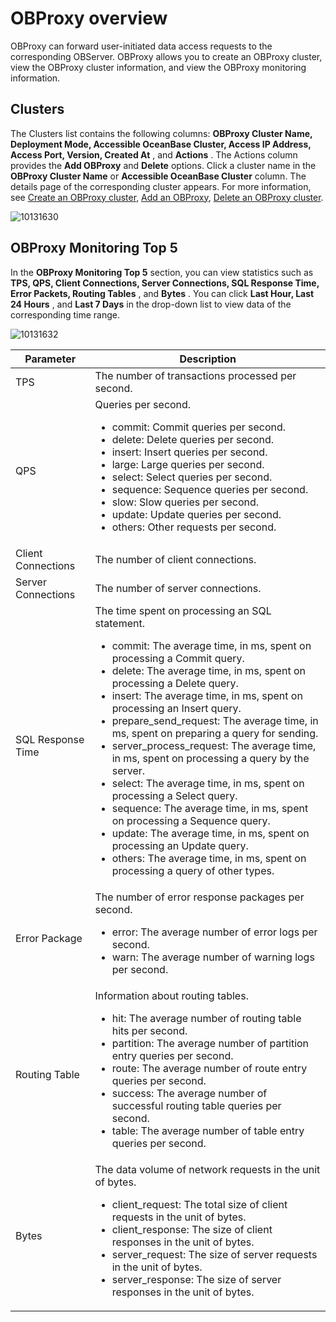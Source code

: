 # OBProxy overview

OBProxy can forward user-initiated data access requests to the corresponding OBServer. OBProxy allows you to create an OBProxy cluster, view the OBProxy cluster information, and view the OBProxy monitoring information.

## Clusters

The Clusters list contains the following columns: **OBProxy Cluster Name, Deployment Mode, Accessible OceanBase Cluster, Access IP Address, Access Port, Version, Created At** , and **Actions** . The Actions column provides the **Add OBProxy** and **Delete** options. Click a cluster name in the **OBProxy Cluster Name** or **Accessible OceanBase Cluster** column. The details page of the corresponding cluster appears. For more information, see [Create an OBProxy cluster](../../8.obproxy/1.create-an-obproxy-cluster-2.md), [Add an OBProxy](../../8.obproxy/6.add-obproxy.md), [Delete an OBProxy cluster](../../8.obproxy/11.delete-obproxy-cluster-1.md).

![10131630](https://help-static-aliyun-doc.aliyuncs.com/assets/img/en-US/5814306461/p338376.png)

## OBProxy Monitoring Top 5

In the **OBProxy Monitoring Top 5** section, you can view statistics such as **TPS, QPS, Client Connections, Server Connections, SQL Response Time, Error Packets, Routing Tables** , and **Bytes** . You can click **Last Hour, Last 24 Hours** , and **Last 7 Days** in the drop-down list to view data of the corresponding time range.

![10131632](https://help-static-aliyun-doc.aliyuncs.com/assets/img/en-US/6814306461/p338379.png)

|   **Parameter**    |                                                                                                                                                                                                                                                                                                                                                                                                                                                                                                                                                          **Description**                                                                                                                                                                                                                                                                                                                                                                                                                                                                                                                                                          |
|--------------------|-----------------------------------------------------------------------------------------------------------------------------------------------------------------------------------------------------------------------------------------------------------------------------------------------------------------------------------------------------------------------------------------------------------------------------------------------------------------------------------------------------------------------------------------------------------------------------------------------------------------------------------------------------------------------------------------------------------------------------------------------------------------------------------------------------------------------------------------------------------------------------------------------------------------------------------------------------------------------------------------------------------------------------------------------------------------------------------------------------------------------------------|
| TPS                | The number of transactions processed per second.                                                                                                                                                                                                                                                                                                                                                                                                                                                                                                                                                                                                                                                                                                                                                                                                                                                                                                                                                                                                                                                                                  |
| QPS                | Queries per second. <ul><li> commit: Commit queries per second.  </li><li>  delete: Delete queries per second.  </li><li>  insert: Insert queries per second.  </li><li>  large: Large queries per second.  </li><li>  select: Select queries per second.  </li><li>  sequence: Sequence queries per second.  </li><li>  slow: Slow queries per second.   </li><li> update: Update queries per second.  </li><li>  others: Other requests per second.    </li></ul>                                                                                                                                                                                                                                                                                                                                                                                                      |
| Client Connections | The number of client connections.                                                                                                                                                                                                                                                                                                                                                                                                                                                                                                                                                                                                                                                                                                                                                                                                                                                                                                                                                                                                                                                                                                 |
| Server Connections | The number of server connections.                                                                                                                                                                                                                                                                                                                                                                                                                                                                                                                                                                                                                                                                                                                                                                                                                                                                                                                                                                                                                                                                                                 |
| SQL Response Time  | The time spent on processing an SQL statement. <ul><li> commit: The average time, in ms, spent on processing a Commit query.   </li><li> delete: The average time, in ms, spent on processing a Delete query.   </li><li> insert: The average time, in ms, spent on processing an Insert query.   </li><li> prepare_send_request: The average time, in ms, spent on preparing a query for sending.   </li><li> server_process_request: The average time, in ms, spent on processing a query by the server.   </li><li>select: The average time, in ms, spent on processing a Select query.   </li><li> sequence: The average time, in ms, spent on processing a Sequence query.   </li><li> update: The average time, in ms, spent on processing an Update query.   </li><li> others: The average time, in ms, spent on processing a query of other types. </li></ul>   |
| Error Package      | The number of error response packages per second. <ul><li> error: The average number of error logs per second.   </li><li> warn: The average number of warning logs per second. </li></ul>                                                                                                                                                                                                                                                                                                                                                                                                                                                                                                                                                                                                                                                                                                                                                                                                                                                              |
| Routing Table      | Information about routing tables. <ul><li> hit: The average number of routing table hits per second.   </li><li> partition: The average number of partition entry queries per second.   </li><li>route: The average number of route entry queries per second.   </li><li> success: The average number of successful routing table queries per second.   </li><li> table: The average number of table entry queries per second.   </li></ul>                                                                                                                                                                                                                                                                                                                                                                                                                                                                                                                                 |
| Bytes              | The data volume of network requests in the unit of bytes. <ul><li> client_request: The total size of client requests in the unit of bytes.   </li><li> client_response: The size of client responses in the unit of bytes.   </li><li> server_request: The size of server requests in the unit of bytes.   </li><li> server_response: The size of server responses in the unit of bytes.   </li></ul>                                                                                                                                                                                                                                                                                                                                                                                                                                                                                                                                                                                                 |
